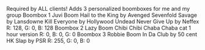 Required by ALL clients!
Adds 3 personalized boomboxes for me and my group
Boombox 1
  Juvi Boom
  Hail to the King by Avenged Sevenfold
  Savage by Lansdowne
  Kill Everyone by Hollywood Undead
  Never Give Up by Neffex
  R: 128, G: 0, B: 128
Boombox 2
  Lazy Boom
  Chibi Chibi Chaba Chaba cat 1 hour version
  R: 0, B: 0, G: 0
Boombox 3
  Robbie Boom
  In Da Club by 50 cent
  HK Slap by PSR
  R: 255, G: 0, B: 0
